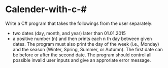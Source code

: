 # Calender-with-c-#
Write a C# program that takes the followings from the user separately:
- two dates (day, month, and year) later than 01.01.2015
- a positive number (n)
and then prints each n
th day between given dates. 
The program must also print the day of the week (i.e., Monday) and the season (Winter, Spring, Summer, or Autumn). 
The first date can be before or after the second date. 
The program should control all possible invalid user inputs and give an approriate error message.
